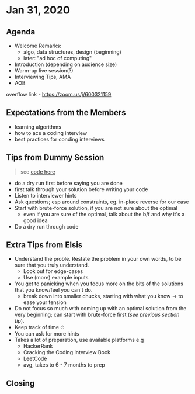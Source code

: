 
# Jan 31, 2020


## Agenda

- Welcome Remarks:
    - algo, data structures, design (beginning)
    - later: "ad hoc of computing"
- Introduction (depending on audience size)
- Warm-up live session(?)
- Interviewing Tips, AMA
- AOB


overflow link - https://zoom.us/j/600321159


## Expectations from the Members
- learning algorithms
- how to ace a coding interview
- best practices for conding interviews



## Tips from Dummy Session

> see [code here](samples/rev_charity.js)

- do a dry run first before saying you are done
- first talk through your solution before writing your code
- Listen to interviewer hints
- Ask questions; esp around constraints, eg. in-place reverse for our case
- Start with brute-force solution, if you are not sure about the optimal
    - even if you are sure of the optimal, talk about the b/f and why it's a good idea
- Do a dry run through code

## Extra Tips from Elsis

- Understand the proble. Restate the problem in your own words, to be sure that you truly understand.
    - Look out for edge-cases
    - Use (more) example inputs
- You get to panicking when you focus more on the bits of the solutions that you know/feel you can't do. 
    - break down into smaller chucks, starting with what you know -> to ease your tension
- Do not focus so much with coming up with an optimal solution from the very beginning; can start with brute-force first (_see previous section tip_).
- Keep track of time ⏱
- You can ask for more hints
- Takes a lot of preparation, use available platforms e.g
    - HackerRank
    - Cracking the Coding Interview Book
    - LeetCode
    - avg, takes to 6 - 7 months to prep

## Closing

